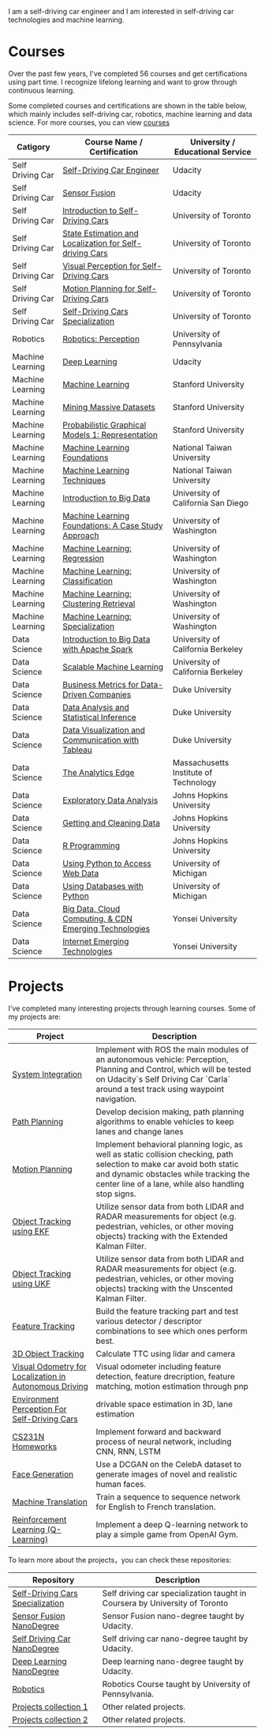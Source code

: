 I am a self-driving car engineer and I am interested in self-driving car technologies and machine learning.

# Courses

Over the past few years, I've completed 56 courses and get certifications using part time. I recognize lifelong learning and want to grow through continuous learning.

Some completed courses and certifications are shown in the table below, which mainly includes self-driving car, robotics, machine learning and data science. For more courses, you can view [courses](/CoursesCertification)

| Catigory      | Course Name /  Certification    | University / Educational Service     | 
| ---------- | ----------- | ----------- |
| Self Driving Car   | [Self-Driving Car Engineer](/CoursesCertification/MachineLearning/SelfDrivingCarEngineer_NanoDegree_Udacity.pdf)    | Udacity   | 
| Self Driving Car   | [Sensor Fusion](/CoursesCertification/MachineLearning/SensorFusion_NanoDegree_Udacity.pdf) | Udacity  | 
| Self Driving Car   | [Introduction to Self-Driving Cars](/CoursesCertification/MachineLearning/SelfDrivingCar_UofT_Intro.pdf)    | University of Toronto   | 
| Self Driving Car   | [State Estimation and Localization for Self-driving Cars](/CoursesCertification/MachineLearning/SelfDrivingCar_UofT_State_Estimation.pdf)    | University of Toronto   | 
| Self Driving Car   | [Visual Perception for Self-Driving Cars](/CoursesCertification/MachineLearning/SelfDrivingCar_UofT_Visual_Perception.pdf)    | University of Toronto   | 
| Self Driving Car   | [Motion Planning for Self-Driving Cars](/CoursesCertification/MachineLearning/SelfDrivingCar_UofT_MotionPlanning.pdf)    | University of Toronto   | 
| Self Driving Car   | [Self-Driving Cars Specialization](/CoursesCertification/MachineLearning/SelfDrivingCar_UofT_Specialization.pdf)    | University of Toronto   | 
| Robotics   | [Robotics: Perception](/CoursesCertification/MachineLearning/Robotics_Penn_Perception.pdf)    | University of Pennsylvania   | 
|  Machine Learning    | [Deep Learning](/CoursesCertification/MachineLearning/DeepLearning_NanoDegree_Udacity.pdf)    | Udacity  | 
|  Machine Learning    | [Machine   Learning](/CoursesCertification/MachineLearning/MachineLearning_Stanford_MachineLearning.pdf)    | Stanford University  | 
|  Machine Learning    | [Mining Massive Datasets](/CoursesCertification/MachineLearning/MachineLearning_Stanford_MiningMassiveDatasets.pdf)    | Stanford University  | 
|  Machine Learning    | [Probabilistic Graphical Models 1: Representation](/CoursesCertification/MachineLearning/MachineLearning_Stanford_PgmRepresentation.pdf)    | Stanford University  | 
|  Machine Learning    | [Machine Learning Foundations](/CoursesCertification/MachineLearning/MachineLearning_NTU_机器学习基石.pdf)    | National Taiwan University | 
|  Machine Learning    | [Machine Learning Techniques](/CoursesCertification/MachineLearning/MachineLearning_NTU_机器学习技法.pdf)    | National Taiwan University  | 
|  Machine Learning    | [Introduction to Big Data](/CoursesCertification/MachineLearning/MachineLearning_UCSanDiego_IntroToBigData.pdf)    | University of California San Diego  | 
|  Machine Learning    | [Machine Learning Foundations: A Case Study Approach](/CoursesCertification/MachineLearning/MachineLearning_UW_MLFoundation.pdf)    | University of Washington  | 
|  Machine Learning    | [Machine Learning: Regression](/CoursesCertification/MachineLearning/MachineLearning_UW_MLRegression.pdf)    | University of Washington  | 
|  Machine Learning    | [Machine Learning: Classification](/CoursesCertification/MachineLearning/MachineLearning_UW_Classification.pdf)    | University of Washington  | 
|  Machine Learning    | [Machine Learning: Clustering Retrieval](/CoursesCertification/MachineLearning/MachineLearning_UW_Cluster.pdf)    | University of Washington  | 
|  Machine Learning    | [Machine Learning: Specialization](/CoursesCertification/MachineLearning/MachineLearning_UW_Specialization.pdf)    | University of Washington  | 
|  Data Science    | [Introduction to Big Data with Apache Spark](/CoursesCertification/DataScience/DataScience_Berkeley_IntroSpark.pdf)    | University of California Berkeley  | 
|  Data Science    | [Scalable Machine Learning](/CoursesCertification/DataScience/DataScience_Berkeley_ScalableML.pdf)    |  University of California Berkeley  | 
|  Data Science    | [Business Metrics for Data-Driven Companies](/CoursesCertification/DataScience/DataScience_DUKE_BusinessMetrics.pdf)    | Duke University | 
|  Data Science    | [Data Analysis and Statistical Inference](/CoursesCertification/DataScience/DataScience_DUKE_DataAnalysisStatisticalInference.pdf)    | Duke University  | 
|  Data Science    | [Data Visualization and Communication with Tableau](/CoursesCertification/DataScience/DataScience_DUKE_DataVisualWithTableau.pdf)    | Duke University | 
|  Data Science    | [The Analytics Edge](/CoursesCertification/DataScience/DataScience_MIT_AnalyticsEdge.pdf)    | Massachusetts Institute of Technology | 
|  Data Science    | [Exploratory Data Analysis](/CoursesCertification/DataScience/DataScience_JHU_ExploDataAnalysis.pdf)    | Johns Hopkins University | 
|  Data Science    | [Getting and Cleaning Data](/CoursesCertification/DataScience/DataScience_JHU_GetCleanData.pdf)    | Johns Hopkins University | 
|  Data Science    | [R Programming](/CoursesCertification/DataScience/DataScience_JHU_rProgram.pdf)    | Johns Hopkins University | 
|  Data Science    | [Using Python to Access Web Data](/CoursesCertification/DataScience/DataScience_MICHIGAN_PythonAccessWebData.pdf)    | University of Michigan| 
|  Data Science    | [Using Databases with Python](/CoursesCertification/DataScience/DataScience_MICHIGAN_PythonDataBases.pdf)    | University of Michigan| 
|  Data Science    | [Big Data, Cloud Computing, & CDN Emerging Technologies](/CoursesCertification/DataScience/DataScience_YONSEI_CloudBigDataCDN.pdf)    | Yonsei University| 
|  Data Science    | [Internet Emerging Technologies](/CoursesCertification/DataScience/DataScience_YONSEI_InternetTechs.pdf)    | Yonsei University| 


# Projects

I've completed many interesting projects through learning courses. Some of my projects are:

| Project      | Description    | 
| ---------- | ----------- | 
| [System Integration](https://github.com/YoungGer/Udacity-SelfDrivingCar-NanoDegree/tree/master/CarND-Capstone) | Implement with ROS the main modules of an autonomous vehicle: Perception, Planning and Control, which will be tested on Udacity´s Self Driving Car ´Carla´ around a test track using waypoint navigation. | 
| [Path Planning](https://github.com/YoungGer/Udacity-SelfDrivingCar-NanoDegree/tree/master/CarND-Path-Planning-Project) | Develop decision making, path planning algorithms to enable vehicles to keep lanes and change lanes | 
| [Motion Planning](https://github.com/YoungGer/sdc_coursera_UofT/tree/master/04_motion_planning) | Implement behavioral planning logic, as well as static collision checking, path selection to make car avoid both static and dynamic obstacles while tracking the center line of a lane, while also handling stop signs.  | 
| [Object Tracking using EKF](https://github.com/YoungGer/Udacity-SelfDrivingCar-NanoDegree/tree/master/CarND-Extended-Kalman-Filter-Project) | Utilize sensor data from both LIDAR and RADAR measurements for object (e.g. pedestrian, vehicles, or other moving objects) tracking with the Extended Kalman Filter.  | 
| [Object Tracking using UKF](https://github.com/YoungGer/Udacity-SelfDrivingCar-NanoDegree/tree/master/CarND-Unscented-Kalman-Filter-Project) | Utilize sensor data from both LIDAR and RADAR measurements for object (e.g. pedestrian, vehicles, or other moving objects) tracking with the Unscented Kalman Filter.  | 
| [Feature Tracking](https://github.com/YoungGer/Udacity-SensorFusion-NanoDegree/tree/master/feature_tracking) | Build the feature tracking part and test various detector / descriptor combinations to see which ones perform best. | 
| [3D Object Tracking](https://github.com/YoungGer/sdc_coursera_UofT/tree/master/03_perception) | Calculate TTC using lidar and camera | 
| [Visual Odometry for Localization in Autonomous Driving](https://github.com/YoungGer/sdc_coursera_UofT/tree/master/03_perception/visual_odometer) | Visual odometer including feature detection, feature drecription, feature matching, motion estimation through pnp | 
| [Environment Perception For Self-Driving Cars](https://github.com/YoungGer/sdc_coursera_UofT/tree/master/03_perception) | drivable space estimation in 3D,  lane estimation | 
| [CS231N Homeworks](https://github.com/YoungGer/CS231N) | Implement forward and backward process of neural network, including CNN, RNN, LSTM | 
| [Face Generation](https://github.com/YoungGer/Udacity-DeepLearning-NanoDegree/tree/master/face_generation) |  Use a DCGAN on the CelebA dataset to generate images of novel and realistic human faces. | 
| [Machine Translation](https://github.com/YoungGer/Udacity-DeepLearning-NanoDegree/tree/master/language-translation) |  Train a sequence to sequence network for English to French translation. | 
| [Reinforcement Learning (Q-Learning)](https://github.com/YoungGer/Udacity-DeepLearning-NanoDegree/tree/master/reinforcement) | Implement a deep Q-learning network to play a simple game from OpenAI Gym. | 




To learn more about the projects，you can check these repositories:

| Repository      | Description    | 
| ---------- | ----------- | 
| [Self-Driving Cars Specialization](https://github.com/YoungGer/sdc_coursera_UofT)  | Self driving car specialization taught in Coursera by University of Toronto | 
| [Sensor Fusion NanoDegree](https://github.com/YoungGer/Udacity-SensorFusion-NanoDegree)  | Sensor Fusion nano-degree taught by Udacity.| 
| [Self Driving Car NanoDegree](https://github.com/YoungGer/Udacity-SelfDrivingCar-NanoDegree)  | Self driving car nano-degree taught by Udacity. | 
| [Deep Learning NanoDegree](https://github.com/YoungGer/Udacity-DeepLearning-NanoDegree)  | Deep learning nano-degree taught by Udacity. | 
| [Robotics](https://github.com/YoungGer/robotics-coursera)  | Robotics Course taught by University of Pennsylvania. | 
| [Projects collection 1](https://github.com/YoungGer/resume-gy/tree/master/CoursesProjects)  | Other related projects. | 
| [Projects collection 2](https://github.com/YoungGer/MoocCourses)  | Other related projects. | 




